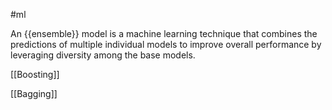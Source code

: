 #ml

An {{ensemble}} model is a machine learning technique that combines the predictions of multiple individual models to improve overall performance by leveraging diversity among the base models.

[[Boosting]]

[[Bagging]]





